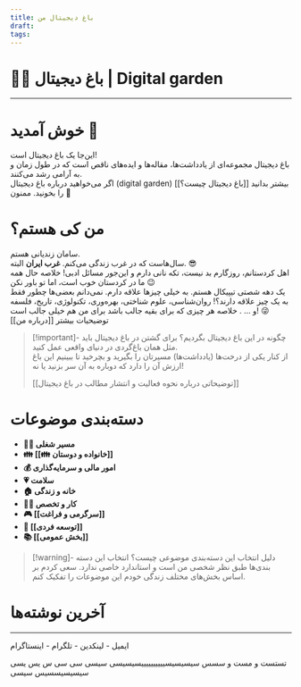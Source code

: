 ```yaml
---
title: باغ دیجیتال من
draft: 
tags:
---
```

# 👨‍🌾 باغ دیجیتال | Digital garden 
---
# خوش آمدید 👋
این‌جا یک باغ دیجیتال است!  
باغ دیجیتال مجموعه‌ای از یادداشت‌ها، مقاله‌ها و ایده‌های ناقص است که در طول زمان و به آرامی رشد می‌کنند.  
اگر می‌خواهید درباره باغ دیجیتال (digital garden) بیشتر بدانید [[باغ دیجیتال چیست؟]] را بخونید. ممنون 🙏
# من کی هستم؟
سامان زندیانی هستم.  
سال‌هاست که در غرب زندگی می‌کنم. **غرب ایران** البته. 😎  
اهل کردستانم، روزگارم بد نیست، تکه نانی دارم و این‌جور مسائل ادبی! خلاصه حال همه ما در کردستان خوب است، اما تو باور نکن 😉  
یک دهه شصتی تیپیکال هستم. به خیلی چیزها علاقه دارم. نمی‌دانم بعضی‌ها چطور فقط به یک چیز علاقه دارند؟! روان‌شناسی، علوم شناختی، بهره‌وری، تکنولوژی، تاریخ، فلسفه و … . خلاصه هر چیزی که برای بقیه جالب باشد برای من هم خیلی جالب است! 😜  
توضیحیات بیشتر [[درباره من]]  
> [!important]- چگونه در این باغ دیجیتال بگردیم؟
> برای گشتن در باغ دیجیتال باید مثل همان باغ‌گردی در دنیای واقعی عمل کنید.  
> از کنار یکی از درخت‌ها (یادداشت‌ها) مسیرتان را بگیرید و بچرخید تا ببینیم این باغ ارزش آن را دارد که دوباره به آن سر بزنید یا نه!
> 
> [[توضیحاتی درباره نحوه فعالیت و انتشار مطالب در باغ دیجیتال]]
# دسته‌بندی موضوعات
- **👨‍💼 مسیر شغلی**
- **👪 [[👪 خانواده و دوستان]]**
- **💰 امور مالی و سرمایه‌گذاری**
- **💗 سلامت**
- **🏠 خانه و زندگی**
- **👨‍💻 کار و تخصص**
- **🎮 [[سرگرمی و فراغت]]**
- **🌱 [[توسعه فردی]]**
- **📚 [[بخش عمومی]]**

> [!warning]- دلیل انتخاب این دسته‌بندی موضوعی چیست؟
> انتخاب این دسته بندی‌ها طبق نظر شخصی من است و استاندارد خاصی ندارد. سعی کردم بر اساس بخش‌های مختلف زندگی خودم این موضوعات را تفکیک کنم.
# آخرین نوشته‌ها


---
ایمیل - لینکدین - تلگرام - اینستاگرام


تستست و  مست و سسس
سیسیسیسییییییییییسیسیسی سیسی سی سی س یس یسی 
سیسیسیسسیس
سیسی
